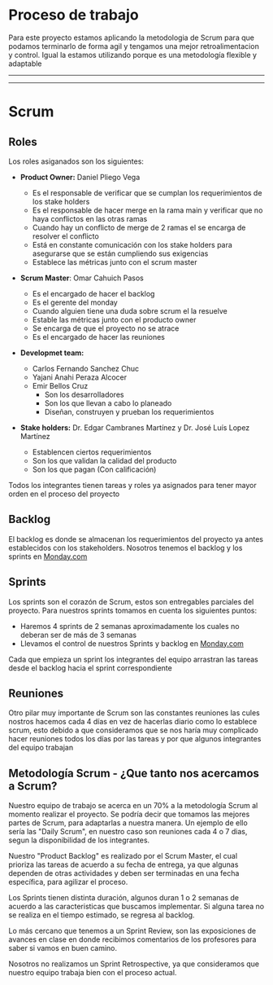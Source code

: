 # Proceso de trabajo
Para este proyecto estamos aplicando la metodologia de Scrum para que podamos terminarlo de forma agil y tengamos una mejor retroalimentacion y control. 
Igual la estamos utilizando porque es una metodología flexible y adaptable 

---
---

# Scrum

## Roles

Los roles asiganados son los siguientes:

- **Product Owner:** Daniel Pliego Vega
  -  Es el responsable de verificar que se cumplan los requerimientos de los stake holders 
  -  Es el responsable de hacer merge en la rama main y verificar que no haya conflictos en las otras ramas 
  -  Cuando hay un conflicto de merge de 2 ramas el se encarga de resolver el conflicto 
  -  Está en constante comunicación con los stake holders para asegurarse que se están cumpliendo sus exigencias 
  -  Establece las métricas junto con el scrum master

- **Scrum Master**: Omar Cahuich Pasos
  - Es el encargado de hacer el backlog 
  - Es el gerente del monday 
  - Cuando alguien tiene una duda sobre scrum el la resuelve 
  - Estable las métricas junto con el producto owner
  - Se encarga de que el proyecto no se atrace 
  - Es el encargado de hacer las reuniones 

- **Developmet team:** 
  - Carlos Fernando Sanchez Chuc
  - Yajani Anahi Peraza Alcocer
  - Emir Bellos Cruz
    - Son los desarrolladores 
    - Son los que llevan a cabo lo planeado 
    - Diseñan, construyen y prueban los requerimientos 

- **Stake holders:** Dr. Edgar Cambranes Martínez y Dr. José Luís Lopez Martínez
  - Establencen ciertos requerimientos 
  - Son los que validan la calidad del producto
  - Son los que pagan (Con calificación)

Todos los integrantes tienen tareas y roles ya asignados para tener mayor orden en el proceso del proyecto 

## Backlog 
El backlog es donde se almacenan los requerimientos del proyecto ya antes establecidos con los stakeholders. Nosotros tenemos el backlog y los sprints en [Monday.com](https://uady-cast.monday.com/boards/841731238) 

## Sprints
Los sprints son el corazón de Scrum, estos son entregables parciales del proyecto. Para nuestros sprints tomamos en cuenta los siguientes puntos:

- Haremos 4 sprints de 2 semanas aproximadamente los cuales no deberan ser de más de 3 semanas
- Llevamos el control de nuestros Sprints y backlog en [Monday.com](https://uady-cast.monday.com/boards/841731238) 

Cada que empieza un sprint los integrantes del equipo arrastran las tareas desde el backlog hacia el sprint correspondiente 

## Reuniones
Otro pilar muy importante de Scrum son las constantes reuniones las cules nostros hacemos cada 4 días en vez de hacerlas diario como lo establece scrum, esto debido a que consideramos que se nos haría muy complicado hacer reuniones todos los días por las tareas y por que algunos integrantes del equipo trabajan 

## Metodología Scrum - ¿Que tanto nos acercamos a Scrum?
Nuestro equipo de trabajo se acerca en un 70% a la metodología Scrum al momento realizar el proyecto.
Se podría decir que tomamos las mejores partes de Scrum, para adaptarlas a nuestra manera.
Un ejemplo de ello sería las "Daily Scrum", en nuestro caso son reuniones cada 4 o 7 dias, segun la disponibilidad de los integrantes.

Nuestro "Product Backlog" es realizado por el Scrum Master, el cual prioriza las tareas de acuerdo a su fecha de entrega, ya que algunas dependen de otras actividades y deben ser terminadas en una fecha específica, para agilizar el proceso. 

Los Sprints tienen distinta duración, algunos duran 1 o 2 semanas de acuerdo a las caracteristicas que buscamos implementar. Si alguna tarea no se realiza en el tiempo estimado, se regresa al backlog.

Lo más cercano que tenemos a un Sprint Review, son las exposiciones de avances en clase en donde recibimos comentarios de los profesores para saber si vamos en buen camino.

Nosotros no realizamos un Sprint Retrospective, ya que consideramos que nuestro equipo trabaja bien con el proceso actual. 